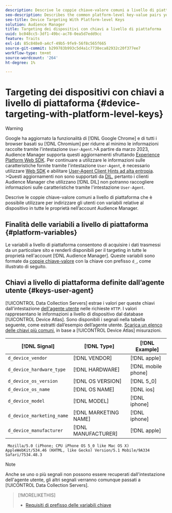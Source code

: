 ```yaml
---
description: Descrive le coppie chiave-valore comuni a livello di piattaforma che è possibile utilizzare per indirizzare gli utenti con variabili relative al dispositivo in tutte le proprietà nell’account Audience Manager.
seo-description: Describes the common platform-level key-value pairs you can use to target users with device-related variables across all properties in your Audience Manager account.
seo-title: Device Targeting With Platform-level Keys
solution: Audience Manager
title: Targeting dei dispositivi con chiavi a livello di piattaforma
uuid: bc048cc5-3df1-49bc-ac78-0ea5d7edd9cc
feature: Traits
exl-id: 85c848e0-a4cf-49b5-9fe9-56f8c565f665
source-git-commit: b299783b993c5d4a1c7738eca82932c20f377ee7
workflow-type: tm+mt
source-wordcount: '264'
ht-degree: 1%

---
```


# Targeting dei dispositivi con chiavi a livello di piattaforma {#device-targeting-with-platform-level-keys}

>[!WARNING]
>
>Google ha aggiornato la funzionalità di [!DNL Google Chrome] e di tutti i browser basati su [!DNL Chromium] per ridurre al minimo le informazioni raccolte tramite l&#39;intestazione `User-Agent`.
>&#x200B;>A partire da marzo 2023, Audience Manager supporta questi aggiornamenti sfruttando [Experience Platform Web SDK](https://experienceleague.adobe.com/docs/experience-platform/edge/home.html?lang=it). Per continuare a utilizzare le informazioni sulle caratteristiche fornite tramite l&#39;intestazione `User-Agent`, è necessario utilizzare [Web SDK](https://experienceleague.adobe.com/docs/experience-platform/edge/home.html?lang=it) e abilitare [User-Agent Client Hints ad alta entropia](https://experienceleague.adobe.com/docs/experience-platform/edge/fundamentals/user-agent-client-hints.html?lang=it).
>&#x200B;>Questi aggiornamenti non sono supportati da [DIL](../../../using/dil/dil-overview.md), pertanto i clienti Audience Manager che utilizzano [!DNL DIL] non potranno raccogliere informazioni sulle caratteristiche tramite l&#39;intestazione `User-Agent`.

Descrive le coppie chiave-valore comuni a livello di piattaforma che è possibile utilizzare per indirizzare gli utenti con variabili relative al dispositivo in tutte le proprietà nell’account Audience Manager.

## Finalità delle variabili a livello di piattaforma {#platform-variables}

<!-- c_tb_device_targeting.xml -->

Le variabili a livello di piattaforma consentono di acquisire i dati trasmessi da un particolare sito e renderli disponibili per il targeting in tutte le proprietà nell&#39;account [!DNL Audience Manager]. Queste variabili sono formate da [coppie chiave-valore](../../reference/key-value-pairs-explained.md) con la chiave con prefisso `d_`, come illustrato di seguito.

## Chiavi a livello di piattaforma definite dall’agente utente {#keys-user-agent}

[!UICONTROL Data Collection Servers] estrae i valori per queste chiavi dall&#39;intestazione [dell&#39;agente utente](https://www.w3.org/Protocols/rfc2616/rfc2616-sec14.html#sec14.43) nelle richieste `HTTP`. I valori rappresentano le informazioni a livello di dispositivo dal database [!UICONTROL Device Atlas]. Sono disponibili i segnali nella tabella seguente, come estratti dall’esempio dell’agente utente. [Scarica un elenco delle chiavi più comuni](assets/device_keys.csv), in base a [!UICONTROL Device Atlas] misurazioni.

| [!DNL Signal] | [!DNL Type] | [!DNL Example] |
|---|---|---|
| `d_device_vendor` | [!DNL VENDOR] | [!DNL apple] |
| `d_device_hardware_type` | [!DNL HARDWARE] | [!DNL mobile phone] |
| `d_device_os_version` | [!DNL OS VERSION] | [!DNL 5_0] |
| `d_device_os_name` | [!DNL OS NAME] | [!DNL ios] |
| `d_device_model` | [!DNL MODEL] | [!DNL iphone] |
| `d_device_marketing_name` | [!DNL MARKETING NAME] | [!DNL iphone] |
| `d_device_manufacturer` | [!DNL MANUFACTURER] | [!DNL apple] |

```
 Mozilla/5.0 (iPhone; CPU iPhone OS 5_0 like Mac OS X) AppleWebKit/534.46 (KHTML, like Gecko) Version/5.1 Mobile/9A334 Safari/7534.48.3
```

>[!NOTE]
>
>Anche se uno o più segnali non possono essere recuperati dall&#39;intestazione dell&#39;agente utente, gli altri segnali verranno comunque passati a [!UICONTROL Data Collection Servers].

>[!MORELIKETHIS]
>
>* [Requisiti di prefisso delle variabili chiave](../../features/traits/trait-variable-prefixes.md)
